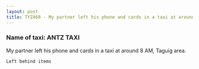 ```yaml
---
layout: post
title: TYZ468 - My partner left his phone and cards in a taxi at around 8 AM, Taguig area.
---
```


### Name of taxi: ANTZ TAXI

My partner left his phone and cards in a taxi at around 8 AM, Taguig area.

```Left behind items```
